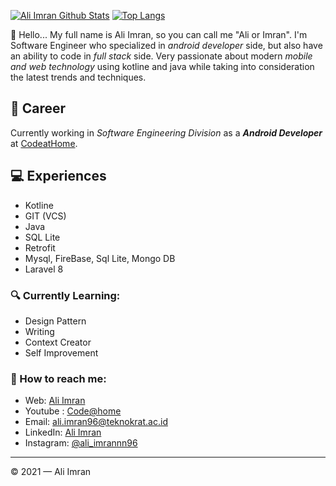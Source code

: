 [![Ali Imran Github Stats](https://github-readme-stats.vercel.app/api?username=mifune96&count_private=true&theme=default&show_icons=true)](https://github.com/mifune96)
[![Top Langs](https://github-readme-stats.vercel.app/api/top-langs/?username=mifune96&layout=compact)](https://github.com/mifune96)
<br>

👋 Hello... My full name is Ali Imran, so you can call me "Ali or Imran". I'm Software Engineer who specialized in _android developer_ side, but also have an ability to code in _full stack_ side. Very passionate about modern _mobile and web technology_ using kotline and java while taking into consideration the latest trends and techniques.

## 💼 Career

Currently working in _Software Engineering Division_ as a **_Android Developer_** at [CodeatHome](https://codeathome.id/).

## 💻 Experiences

- Kotline
- GIT (VCS)
- Java
- SQL Lite
- Retrofit
- Mysql, FireBase, Sql Lite, Mongo DB
- Laravel 8

### 🔍 Currently Learning:

- Design Pattern
- Writing
- Context Creator
- Self Improvement

### 🚀 How to reach me:

- Web: [Ali Imran](https://mifune96.github.io)
- Youtube : [Code@home](https://www.youtube.com/c/CodeatHome)
- Email: [ali.imran96@teknokrat.ac.id](ali.imran96@teknokrat.ac.id)
- LinkedIn: [Ali Imran](https://www.linkedin.com/in/ali-imran-5ab40517b/)
- Instagram: [@ali_imrannn96](https://www.instagram.com/ali_imrannn96/)

---

© 2021 — Ali Imran

